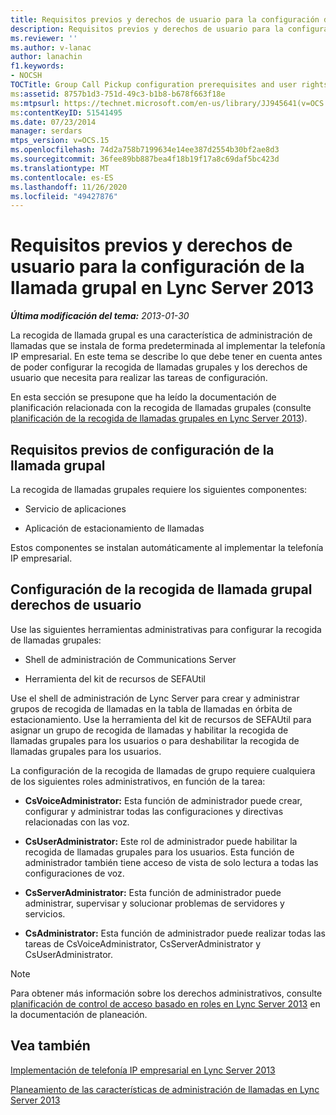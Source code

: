 ```yaml
---
title: Requisitos previos y derechos de usuario para la configuración de la llamada grupal
description: Requisitos previos y derechos de usuario para la configuración de la llamada grupal.
ms.reviewer: ''
ms.author: v-lanac
author: lanachin
f1.keywords:
- NOCSH
TOCTitle: Group Call Pickup configuration prerequisites and user rights
ms:assetid: 8757b1d3-751d-49c3-b1b8-b678f663f18e
ms:mtpsurl: https://technet.microsoft.com/en-us/library/JJ945641(v=OCS.15)
ms:contentKeyID: 51541495
ms.date: 07/23/2014
manager: serdars
mtps_version: v=OCS.15
ms.openlocfilehash: 74d2a758b7199634e14ee387d2554b30bf2ae8d3
ms.sourcegitcommit: 36fee89bb887bea4f18b19f17a8c69daf5bc423d
ms.translationtype: MT
ms.contentlocale: es-ES
ms.lasthandoff: 11/26/2020
ms.locfileid: "49427876"
---
```

# <a name="group-call-pickup-configuration-prerequisites-and-user-rights-in-lync-server-2013"></a>Requisitos previos y derechos de usuario para la configuración de la llamada grupal en Lync Server 2013

<div data-xmlns="http://www.w3.org/1999/xhtml">

<div class="topic" data-xmlns="http://www.w3.org/1999/xhtml" data-msxsl="urn:schemas-microsoft-com:xslt" data-cs="https://msdn.microsoft.com/">

<div data-asp="https://msdn2.microsoft.com/asp">



</div>

<div id="mainSection">

<div id="mainBody">

<span> </span>

_**Última modificación del tema:** 2013-01-30_

La recogida de llamada grupal es una característica de administración de llamadas que se instala de forma predeterminada al implementar la telefonía IP empresarial. En este tema se describe lo que debe tener en cuenta antes de poder configurar la recogida de llamadas grupales y los derechos de usuario que necesita para realizar las tareas de configuración.

En esta sección se presupone que ha leído la documentación de planificación relacionada con la recogida de llamadas grupales (consulte [planificación de la recogida de llamadas grupales en Lync Server 2013](lync-server-2013-planning-for-group-call-pickup.md)).

<div>

## <a name="group-call-pickup-configuration-prerequisites"></a>Requisitos previos de configuración de la llamada grupal

La recogida de llamadas grupales requiere los siguientes componentes:

  - Servicio de aplicaciones

  - Aplicación de estacionamiento de llamadas

Estos componentes se instalan automáticamente al implementar la telefonía IP empresarial.

</div>

<div>

## <a name="group-call-pickup-configuration-user-rights"></a>Configuración de la recogida de llamada grupal derechos de usuario

Use las siguientes herramientas administrativas para configurar la recogida de llamadas grupales:

  - Shell de administración de Communications Server

  - Herramienta del kit de recursos de SEFAUtil

Use el shell de administración de Lync Server para crear y administrar grupos de recogida de llamadas en la tabla de llamadas en órbita de estacionamiento. Use la herramienta del kit de recursos de SEFAUtil para asignar un grupo de recogida de llamadas y habilitar la recogida de llamadas grupales para los usuarios o para deshabilitar la recogida de llamadas grupales para los usuarios.

La configuración de la recogida de llamadas de grupo requiere cualquiera de los siguientes roles administrativos, en función de la tarea:

  - **CsVoiceAdministrator:** Esta función de administrador puede crear, configurar y administrar todas las configuraciones y directivas relacionadas con las voz.

  - **CsUserAdministrator:** Este rol de administrador puede habilitar la recogida de llamadas grupales para los usuarios. Esta función de administrador también tiene acceso de vista de solo lectura a todas las configuraciones de voz.

  - **CsServerAdministrator:** Esta función de administrador puede administrar, supervisar y solucionar problemas de servidores y servicios.

  - **CsAdministrator:** Esta función de administrador puede realizar todas las tareas de CsVoiceAdministrator, CsServerAdministrator y CsUserAdministrator.

<div>


> [!NOTE]
> Para obtener más información sobre los derechos administrativos, consulte <A href="lync-server-2013-planning-for-role-based-access-control.md">planificación de control de acceso basado en roles en Lync Server 2013</A> en la documentación de planeación.



</div>

</div>

<div>

## <a name="see-also"></a>Vea también


[Implementación de telefonía IP empresarial en Lync Server 2013](lync-server-2013-deploying-enterprise-voice.md)  


[Planeamiento de las características de administración de llamadas en Lync Server 2013](lync-server-2013-planning-for-call-management-features.md)  
  

</div>

</div>

<span> </span>

</div>

</div>

</div>


